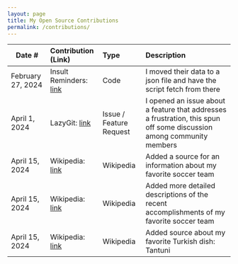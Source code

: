 ```yaml
---
layout: page
title: My Open Source Contributions
permalink: /contributions/
---
```


<!--
Type of the contribution should be "Wikipedia edit", "OpenStreet Map feature", "Documentation", "Course website", "Blog",
"Browser Add-on", etc.

The description should include a brief summary of what you did.

The link should bring us to a public page that shows your contribution. 

Replace the first row with your own contribution. 

-->





| Date #       | Contribution (Link)  | Type  | Description |
|---|:---|:---|:---|
| February 27, 2024 |Insult Reminders: [link](https://github.com/ossd-s24/insult-reminders/issues/16) | Code |  I moved their data to a json file and have the script fetch from there  |
| April 1, 2024 | LazyGit: [link](https://github.com/jesseduffield/lazygit/issues/3468) | Issue / Feature Request | I opened an issue about a feature that addresses a frustration, this spun off some discussion among community members |
| April 15, 2024 | Wikipedia: [link](https://en.wikipedia.org/wiki/Special:Contributions/Demirozudegnek) | Wikipedia | Added a source for an information about my favorite soccer team |
| April 15, 2024 | Wikipedia: [link](https://en.wikipedia.org/wiki/Special:Contributions/Demirozudegnek) | Wikipedia | Added more detailed descriptions of the recent accomplishments of my favorite soccer team |
| April 15, 2024 | Wikipedia: [link](https://en.wikipedia.org/wiki/Special:Contributions/Demirozudegnek) | Wikipedia | Added source about my favorite Turkish dish: Tantuni |
